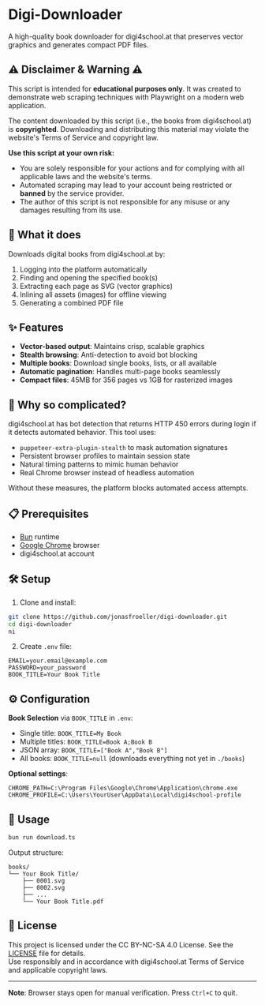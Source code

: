 # Digi-Downloader

A high-quality book downloader for digi4school.at that preserves vector graphics and generates compact PDF files.

## **⚠️ Disclaimer & Warning ⚠️**

This script is intended for **educational purposes only**. It was created to demonstrate web scraping techniques with Playwright on a modern web application.

The content downloaded by this script (i.e., the books from digi4school.at) is **copyrighted**. Downloading and distributing this material may violate the website's Terms of Service and copyright law.

**Use this script at your own risk:**
* You are solely responsible for your actions and for complying with all applicable laws and the website's terms.
* Automated scraping may lead to your account being restricted or **banned** by the service provider.
* The author of this script is not responsible for any misuse or any damages resulting from its use.

## 🎯 What it does

Downloads digital books from digi4school.at by:
1. Logging into the platform automatically
2. Finding and opening the specified book(s)
3. Extracting each page as SVG (vector graphics)
4. Inlining all assets (images) for offline viewing
5. Generating a combined PDF file

## ✨ Features

- **Vector-based output**: Maintains crisp, scalable graphics
- **Stealth browsing**: Anti-detection to avoid bot blocking
- **Multiple books**: Download single books, lists, or all available
- **Automatic pagination**: Handles multi-page books seamlessly
- **Compact files**: 45MB for 356 pages vs 1GB for rasterized images

## 🤔 Why so complicated?

digi4school.at has bot detection that returns HTTP 450 errors during login if it detects automated behavior. This tool uses:
- `puppeteer-extra-plugin-stealth` to mask automation signatures
- Persistent browser profiles to maintain session state
- Natural timing patterns to mimic human behavior
- Real Chrome browser instead of headless automation

Without these measures, the platform blocks automated access attempts.

## 📋 Prerequisites

- [Bun](https://bun.sh/) runtime
- [Google Chrome](https://www.google.com/chrome/index.html) browser
- digi4school.at account

## 🛠️ Setup

1. Clone and install:
```bash
git clone https://github.com/jonasfroeller/digi-downloader.git
cd digi-downloader
ni
```

2. Create `.env` file:
```env
EMAIL=your.email@example.com
PASSWORD=your_password
BOOK_TITLE=Your Book Title
```

## ⚙️ Configuration

**Book Selection** via `BOOK_TITLE` in `.env`:
- Single title: `BOOK_TITLE=My Book`
- Multiple titles: `BOOK_TITLE=Book A;Book B`
- JSON array: `BOOK_TITLE=["Book A","Book B"]`
- All books: `BOOK_TITLE=null` (downloads everything not yet in `./books`)

**Optional settings**:
```env
CHROME_PATH=C:\Program Files\Google\Chrome\Application\chrome.exe
CHROME_PROFILE=C:\Users\YourUser\AppData\Local\digi4school-profile
```

## 🚀 Usage

```bash
bun run download.ts
```

Output structure:
```
books/
└── Your Book Title/
    ├── 0001.svg
    ├── 0002.svg
    ├── ...
    └── Your Book Title.pdf
```

## 📄 License

This project is licensed under the CC BY-NC-SA 4.0 License. See the [LICENSE](LICENCE) file for details.  
Use responsibly and in accordance with digi4school.at Terms of Service and applicable copyright laws.

---

**Note**: Browser stays open for manual verification. Press `Ctrl+C` to quit.
